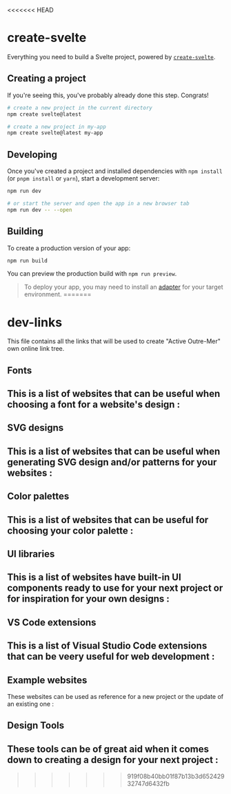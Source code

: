<<<<<<< HEAD
# create-svelte

Everything you need to build a Svelte project, powered by [`create-svelte`](https://github.com/sveltejs/kit/tree/master/packages/create-svelte).

## Creating a project

If you're seeing this, you've probably already done this step. Congrats!

```bash
# create a new project in the current directory
npm create svelte@latest

# create a new project in my-app
npm create svelte@latest my-app
```

## Developing

Once you've created a project and installed dependencies with `npm install` (or `pnpm install` or `yarn`), start a development server:

```bash
npm run dev

# or start the server and open the app in a new browser tab
npm run dev -- --open
```

## Building

To create a production version of your app:

```bash
npm run build
```

You can preview the production build with `npm run preview`.

> To deploy your app, you may need to install an [adapter](https://kit.svelte.dev/docs/adapters) for your target environment.
=======
# dev-links

This file contains all the links that will be used to create "Active Outre-Mer" own online link tree.

## Fonts
This is a list of websites that can be useful when choosing a font for a website's design :
 - 
## SVG designs
This is a list of websites that can be useful when generating SVG design and/or patterns for your websites :
 - 

## Color palettes
This is a list of websites that can be useful for choosing your color palette :
 -

## UI libraries
This is a list of websites have built-in UI components ready to use for your next project or for inspiration for your own designs :
 - 

## VS Code extensions
This is a list of Visual Studio Code extensions that can be veery useful for web development :
 - 

## Example websites
These websites can be used as reference for a new project or the update of an existing one :

## Design Tools
These tools can be of great aid when it comes down to creating a design for your next project :
 - 
>>>>>>> 919f08b40bb01f87b13b3d65242932747d6432fb
